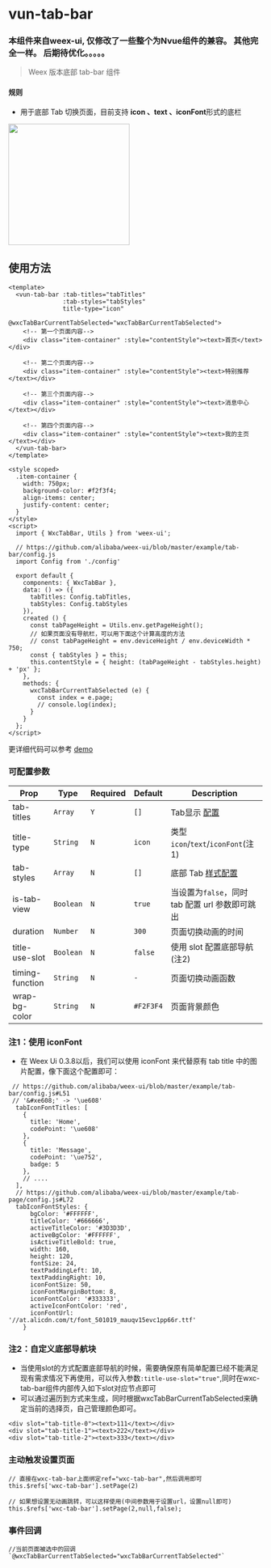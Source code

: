 # vun-tab-bar
### 本组件来自weex-ui, 仅修改了一些整个为Nvue组件的兼容。 其他完全一样。 后期待优化。。。。。

> Weex 版本底部 tab-bar 组件

#### 规则
- 用于底部 Tab 切换页面，目前支持 **icon 、text 、iconFont**形式的底栏

<img src="https://github.com/wasdokij/vant-uni-nvue/blob/master/static/gif/tabbar.gif?raw=true" width="240"/>

## 使用方法

```vue
<template>
  <vun-tab-bar :tab-titles="tabTitles"
               :tab-styles="tabStyles"
               title-type="icon"
               @wxcTabBarCurrentTabSelected="wxcTabBarCurrentTabSelected">
    <!-- 第一个页面内容-->
    <div class="item-container" :style="contentStyle"><text>首页</text></div>
    
    <!-- 第二个页面内容-->
    <div class="item-container" :style="contentStyle"><text>特别推荐</text></div>
    
    <!-- 第三个页面内容-->
    <div class="item-container" :style="contentStyle"><text>消息中心</text></div>
    
    <!-- 第四个页面内容-->
    <div class="item-container" :style="contentStyle"><text>我的主页</text></div>
  </vun-tab-bar>
</template>

<style scoped>
  .item-container {
    width: 750px;
    background-color: #f2f3f4;
    align-items: center;
    justify-content: center;
  }
</style>
<script>
  import { WxcTabBar, Utils } from 'weex-ui';
 
  // https://github.com/alibaba/weex-ui/blob/master/example/tab-bar/config.js 
  import Config from './config'

  export default {
    components: { WxcTabBar },
    data: () => ({
      tabTitles: Config.tabTitles,
      tabStyles: Config.tabStyles
    }),
    created () {
      const tabPageHeight = Utils.env.getPageHeight();
      // 如果页面没有导航栏，可以用下面这个计算高度的方法
      // const tabPageHeight = env.deviceHeight / env.deviceWidth * 750;
      const { tabStyles } = this;
      this.contentStyle = { height: (tabPageHeight - tabStyles.height) + 'px' };
    },
    methods: {
      wxcTabBarCurrentTabSelected (e) {
        const index = e.page;
        // console.log(index);
      }
    }
  };
</script>

```
更详细代码可以参考 [demo](https://github.com/alibaba/weex-ui/blob/master/example/tab-bar/index.vue)


### 可配置参数

| Prop | Type | Required | Default | Description |
|-------------|------------|--------|-----|-----|
| tab-titles | `Array` |`Y`| `[]` | Tab显示 [配置](https://github.com/alibaba/weex-ui/blob/master/example/tab-bar/config.js#L7)|
| title-type | `String` |`N`| `icon` | 类型 `icon`/`text`/`iconFont`(注1)|
| tab-styles | `Array` |`N`| `[]` |  底部 Tab [样式配置](https://github.com/alibaba/weex-ui/blob/master/example/tab-bar/config.js)|
| is-tab-view | `Boolean` |`N`| `true` |当设置为`false`，同时 tab 配置 url 参数即可跳出 |
| duration | `Number` |`N`| `300` | 页面切换动画的时间 |
| title-use-slot | `Boolean` |`N`| `false` | 使用 slot 配置底部导航 (注2)|
| timing-function | `String` |`N`| `-` | 页面切换动画函数 |
| wrap-bg-color | `String` |`N`| `#F2F3F4` |页面背景颜色|

### 注1：使用 iconFont

- 在 Weex Ui 0.3.8以后，我们可以使用 iconFont 来代替原有 tab title 中的图片配置，像下面这个配置即可：
 
```
 // https://github.com/alibaba/weex-ui/blob/master/example/tab-bar/config.js#L51
 // '&#xe608;' -> '\ue608'
  tabIconFontTitles: [
    {
      title: 'Home',
      codePoint: '\ue608'
    },
    {
      title: 'Message',
      codePoint: '\ue752',
      badge: 5
    },
    // ....
  ],
  // https://github.com/alibaba/weex-ui/blob/master/example/tab-page/config.js#L72
  tabIconFontStyles: {
      bgColor: '#FFFFFF',
      titleColor: '#666666',
      activeTitleColor: '#3D3D3D',
      activeBgColor: '#FFFFFF',
      isActiveTitleBold: true,
      width: 160,
      height: 120,
      fontSize: 24,
      textPaddingLeft: 10,
      textPaddingRight: 10,
      iconFontSize: 50,
      iconFontMarginBottom: 8,
      iconFontColor: '#333333',
      activeIconFontColor: 'red',
      iconFontUrl: '//at.alicdn.com/t/font_501019_mauqv15evc1pp66r.ttf'
    }
```

### 注2：自定义底部导航块
- 当使用slot的方式配置底部导航的时候，需要确保原有简单配置已经不能满足现有需求情况下再使用，可以传入参数`:title-use-slot="true"`,同时在wxc-tab-bar组件内部传入如下slot对应节点即可
- 可以通过遍历到方式来生成，同时根据wxcTabBarCurrentTabSelected来确定当前的选择页，自己管理颜色即可。
```
<div slot="tab-title-0"><text>111</text></div>
<div slot="tab-title-1"><text>222</text></div>
<div slot="tab-title-2"><text>333</text></div>
```


### 主动触发设置页面

```
// 直接在wxc-tab-bar上面绑定ref="wxc-tab-bar",然后调用即可
this.$refs['wxc-tab-bar'].setPage(2)

// 如果想设置无动画跳转，可以这样使用(中间参数用于设置url，设置null即可)
this.$refs['wxc-tab-bar'].setPage(2,null,false);

```

### 事件回调
```
//当前页面被选中的回调`@wxcTabBarCurrentTabSelected="wxcTabBarCurrentTabSelected"`
```

